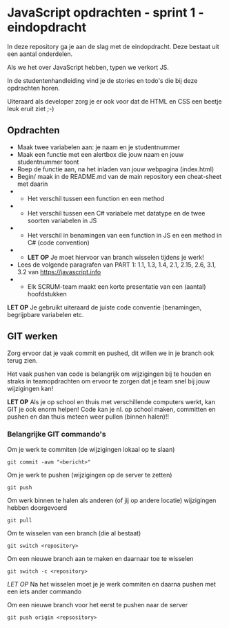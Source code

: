 # JavaScript opdrachten - sprint 1 - eindopdracht

In deze repository ga je aan de slag met de eindopdracht. Deze bestaat uit een aantal onderdelen.

Als we het over JavaScript hebben, typen we verkort JS.

In de studentenhandleiding vind je de stories en todo's die bij deze opdrachten horen.

Uiteraard als developer zorg je er ook voor dat de HTML en CSS een beetje leuk eruit ziet ;-)

## Opdrachten

* Maak twee variabelen aan: je naam en je studentnummer
* Maak een functie met een alertbox die jouw naam en jouw studentnummer toont
* Roep de functie aan, na het inladen van jouw webpagina (index.html)
* Begin/ maak in de README.md van de main repository een cheat-sheet met daarin
* * Het verschil tussen een function en een method
* * Het verschil tussen een C# variabele met datatype en de twee soorten variabelen in JS
* * Het verschil in benamingen van een function in JS en een method in C# (code convention)
* * **LET OP** Je moet hiervoor van branch wisselen tijdens je werk!
* Lees de volgende paragrafen van PART 1: 1.1, 1.3, 1.4, 2.1, 2.15, 2.6, 3.1, 3.2 van https://javascript.info
* * Elk SCRUM-team maakt een korte presentatie van een (aantal) hoofdstukken

**LET OP** Je gebruikt uiteraard de juiste code conventie (benamingen, begrijpbare
variabelen etc.

## GIT werken
Zorg ervoor dat je vaak commit en pushed, dit willen we in je branch ook terug zien.

Het vaak pushen van code is belangrijk om wijzigingen bij te houden en straks
in teamopdrachten om ervoor te zorgen dat je team snel bij jouw wijzigingen kan!

**LET OP** Als je op school en thuis met verschillende computers werkt, kan GIT je ook
enorm helpen! Code kan je nl. op school maken, committen en pushen en dan thuis meteen
weer pullen (binnen halen)!!

### Belangrijke GIT commando's
Om je werk te commiten (de wijzigingen lokaal op te slaan)

```git commit -avm "<bericht>"```

Om je werk te pushen (wijzigingen op de server te zetten)

```git push```

Om werk binnen te halen als anderen (of jij op andere locatie) wijzigingen hebben doorgevoerd

```git pull```

Om te wisselen van een branch (die al bestaat)

```git switch <repository>```

Om een nieuwe branch aan te maken en daarnaar toe te wisselen

```git switch -c <repository>```

*LET OP* Na het wisselen moet je je werk commiten en daarna pushen met een iets ander commando

Om een nieuwe branch voor het eerst te pushen naar de server

```git push origin <repsository>```
